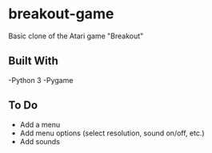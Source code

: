 # breakout-game
Basic clone of the Atari game "Breakout"

## Built With
-Python 3
-Pygame

## To Do
- Add a menu
- Add menu options (select resolution, sound on/off, etc.)
- Add sounds
